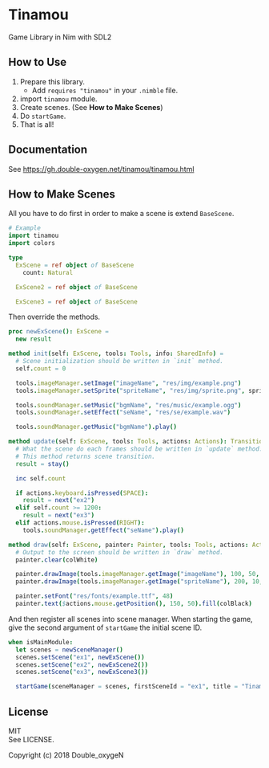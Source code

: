 # Tinamou

Game Library in Nim with SDL2

## How to Use

1. Prepare this library.
    - Add `requires "tinamou"` in your `.nimble` file.
1. import `tinamou` module.
1. Create scenes. (See **How to Make Scenes**)
1. Do `startGame`.
1. That is all!

## Documentation

See https://gh.double-oxygen.net/tinamou/tinamou.html

## How to Make Scenes

All you have to do first in order to make a scene is extend `BaseScene`.

```nim
# Example
import tinamou
import colors

type
  ExScene = ref object of BaseScene
    count: Natural

  ExScene2 = ref object of BaseScene

  ExScene3 = ref object of BaseScene

```

Then override the methods.

```nim
proc newExScene(): ExScene =
  new result

method init(self: ExScene, tools: Tools, info: SharedInfo) =
  # Scene initialization should be written in `init` method.
  self.count = 0

  tools.imageManager.setImage("imageName", "res/img/example.png")
  tools.imageManager.setSprite("spriteName", "res/img/sprite.png", spriteWidth = 32, spriteHeight = 32)

  tools.soundManager.setMusic("bgmName", "res/music/example.ogg")
  tools.soundManager.setEffect("seName", "res/se/example.wav")

  tools.soundManager.getMusic("bgmName").play()

method update(self: ExScene, tools: Tools, actions: Actions): Transition =
  # What the scene do each frames should be written in `update` method.
  # This method returns scene transition.
  result = stay()

  inc self.count

  if actions.keyboard.isPressed(SPACE):
    result = next("ex2")
  elif self.count >= 1200:
    result = next("ex3")
  elif actions.mouse.isPressed(RIGHT):
    tools.soundManager.getEffect("seName").play()

method draw(self: ExScene, painter: Painter, tools: Tools, actions: Actions) =
  # Output to the screen should be written in `draw` method.
  painter.clear(colWhite)

  painter.drawImage(tools.imageManager.getImage("imageName"), 100, 50, 100, 80)
  painter.drawImage(tools.imageManager.getImage("spriteName"), 200, 10, spriteNum = 2)

  painter.setFont("res/fonts/example.ttf", 48)
  painter.text($actions.mouse.getPosition(), 150, 50).fill(colBlack)

```

And then register all scenes into scene manager.
When starting the game, give the second argument of `startGame` the initial scene ID.

```nim
when isMainModule:
  let scenes = newSceneManager()
  scenes.setScene("ex1", newExScene())
  scenes.setScene("ex2", newExScene2())
  scenes.setScene("ex3", newExScene3())

  startGame(sceneManager = scenes, firstSceneId = "ex1", title = "Tinamou Example", width = 1200, height = 800, showFPS = true)

```

## License

MIT  
See LICENSE.

Copyright (c) 2018 Double_oxygeN

